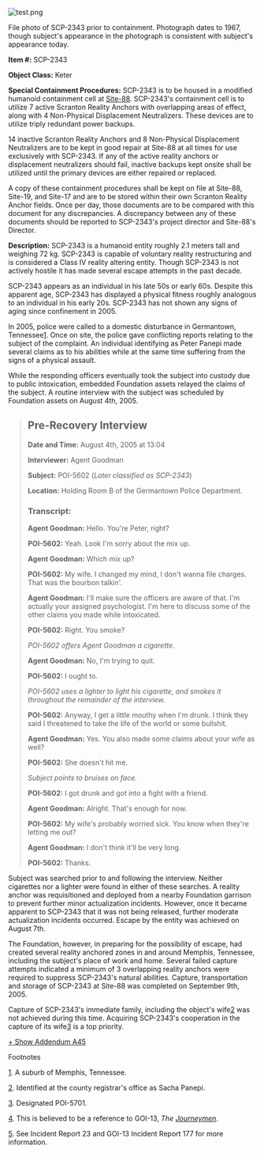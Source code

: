 ![test.png](http://scp-wiki.wdfiles.com/local--files/fragment:scp-2343-1/test.png)

File photo of SCP-2343 prior to containment. Photograph dates to 1967, though subject's appearance in the photograph is consistent with subject's appearance today.

**Item #:** SCP-2343

**Object Class:** Keter

**Special Containment Procedures:** SCP-2343 is to be housed in a modified humanoid containment cell at [Site-88](http://www.scp-wiki.net/secure-facility-dossier-site-88). SCP-2343's containment cell is to utilize 7 active Scranton Reality Anchors with overlapping areas of effect, along with 4 Non-Physical Displacement Neutralizers. These devices are to utilize triply redundant power backups.

14 inactive Scranton Reality Anchors and 8 Non-Physical Displacement Neutralizers are to be kept in good repair at Site-88 at all times for use exclusively with SCP-2343. If any of the active reality anchors or displacement neutralizers should fail, inactive backups kept onsite shall be utilized until the primary devices are either repaired or replaced.

A copy of these containment procedures shall be kept on file at Site-88, Site-19, and Site-17 and are to be stored within their own Scranton Reality Anchor fields. Once per day, those documents are to be compared with this document for any discrepancies. A discrepancy between any of these documents should be reported to SCP-2343's project director and Site-88's Director.

**Description:** SCP-2343 is a humanoid entity roughly 2.1 meters tall and weighing 72 kg. SCP-2343 is capable of voluntary reality restructuring and is considered a Class IV reality altering entity. Though SCP-2343 is not actively hostile it has made several escape attempts in the past decade.

SCP-2343 appears as an individual in his late 50s or early 60s. Despite this apparent age, SCP-2343 has displayed a physical fitness roughly analogous to an individual in his early 20s. SCP-2343 has not shown any signs of aging since confinement in 2005.

In 2005, police were called to a domestic disturbance in Germantown, Tennessee[1](javascript:;). Once on site, the police gave conflicting reports relating to the subject of the complaint. An individual identifying as Peter Panepi made several claims as to his abilities while at the same time suffering from the signs of a physical assault.

While the responding officers eventually took the subject into custody due to public intoxication, embedded Foundation assets relayed the claims of the subject. A routine interview with the subject was scheduled by Foundation assets on August 4th, 2005.

> Pre-Recovery Interview
> ----------------------
> 
> **Date and Time:** August 4th, 2005 at 13:04
> 
> **Interviewer:** Agent Goodman
> 
> **Subject:** POI-5602 (_Later classified as SCP-2343_)
> 
> **Location:** Holding Room B of the Germantown Police Department.
> 
> ### Transcript:
> 
> **Agent Goodman:** Hello. You're Peter, right?
> 
> **POI-5602:** Yeah. Look I'm sorry about the mix up.
> 
> **Agent Goodman:** Which mix up?
> 
> **POI-5602:** My wife. I changed my mind, I don't wanna file charges. That was the bourbon talkin'.
> 
> **Agent Goodman:** I'll make sure the officers are aware of that. I'm actually your assigned psychologist. I'm here to discuss some of the other claims you made while intoxicated.
> 
> **POI-5602:** Right. You smoke?
> 
> _POI-5602 offers Agent Goodman a cigarette._
> 
> **Agent Goodman:** No, I'm trying to quit.
> 
> **POI-5602:** I ought to.
> 
> _POI-5602 uses a lighter to light his cigarette, and smokes it throughout the remainder of the interview._
> 
> **POI-5602:** Anyway, I get a little mouthy when I'm drunk. I think they said I threatened to take the life of the world or some bullshit.
> 
> **Agent Goodman:** Yes. You also made some claims about your wife as well?
> 
> **POI-5602:** She doesn't hit me.
> 
> _Subject points to bruises on face._
> 
> **POI-5602:** I got drunk and got into a fight with a friend.
> 
> **Agent Goodman:** Alright. That's enough for now.
> 
> **POI-5602:** My wife's probably worried sick. You know when they're letting me out?
> 
> **Agent Goodman:** I don't think it'll be very long.
> 
> **POI-5602:** Thanks.

Subject was searched prior to and following the interview. Neither cigarettes nor a lighter were found in either of these searches. A reality anchor was requisitioned and deployed from a nearby Foundation garrison to prevent further minor actualization incidents. However, once it became apparent to SCP-2343 that it was not being released, further moderate actualization incidents occurred. Escape by the entity was achieved on August 7th.

The Foundation, however, in preparing for the possibility of escape, had created several reality anchored zones in and around Memphis, Tennessee, including the subject's place of work and home. Several failed capture attempts indicated a minimum of 3 overlapping reality anchors were required to suppress SCP-2343's natural abilities. Capture, transportation and storage of SCP-2343 at Site-88 was completed on September 9th, 2005.

Capture of SCP-2343's immediate family, including the object's wife[2](javascript:;) was not achieved during this time. Acquiring SCP-2343's cooperation in the capture of its wife[3](javascript:;) is a top priority.

[\+ Show Addendum A](http://www.scp-wiki.net/scp-2343/offset/1)[4](javascript:;)[5](javascript:;)

Footnotes

[1](javascript:;). A suburb of Memphis, Tennessee.

[2](javascript:;). Identified at the county registrar's office as Sacha Panepi.

[3](javascript:;). Designated POI-5701.

[4](javascript:;). This is believed to be a reference to GOI-13, _The [Journeymen](/scp-2987)_.

[5](javascript:;). See Incident Report 23 and GOI-13 Incident Report 177 for more information.